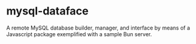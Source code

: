 # mysql-dataface
A remote MySQL database builder, manager, and interface by means of a Javascript package exemplified with a sample Bun server.
